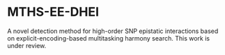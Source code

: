 # MTHS-EE-DHEI
A novel detection method for high-order SNP epistatic interactions based on explicit-encoding-based multitasking harmony search.
This work is under review.

